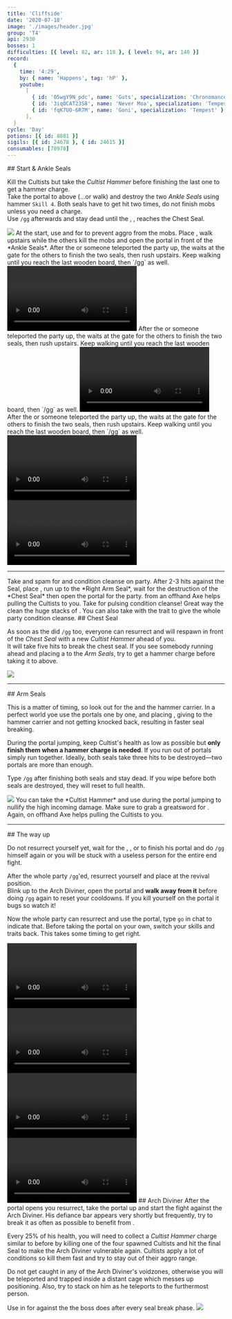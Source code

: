```yaml
---
title: 'Cliffside'
date: '2020-07-18'
image: './images/header.jpg'
group: 'T4'
api: 2930
bosses: 1
difficulties: [{ level: 82, ar: 118 }, { level: 94, ar: 140 }]
record:
  {
    time: '4:29',
    by: { name: 'Happens', tag: 'hP' },
    youtube:
      [
        { id: '05wgY9N_pdc', name: 'Guts', specialization: 'Chronomancer' },
        { id: '3iqOCAT23S8', name: 'Never Moa', specialization: 'Tempest' },
        { id: 'fqK7UO-6R7M', name: 'Goni', specialization: 'Tempest' },
      ],
  }
cycle: 'Day'
potions: [{ id: 8881 }]
sigils: [{ id: 24678 }, { id: 24615 }]
consumables: [78978]
---
```


<Grid>
<GridItem sm="8">
## Start & Ankle Seals <Item id="8881" disableText/><Item id="24678" disableText/>

Kill the Cultists but take the _Cultist Hammer_ before finishing the last one to get a hammer charge.  
Take the portal to above (...or walk) and destroy the two _Ankle Seals_ using hammer `Skill 4`. Both seals have to get hit two times, do not finish mobs unless you need a charge.  
Use `/gg` afterwards and stay dead until the <Specialization name="elementalist"/>, <Specialization name="guardian"/>, <Specialization name="thief"/>  reaches the Chest Seal.
</GridItem>

<GridItem sm="4">
<Image src="./images/ankle_seals.jpg" caption="The ankle seals"/>
</GridItem>
</Grid>

<Tabs>
<Tab specialization="renegade">
At the start, use <Item id="8764"/> and <Item id="8801"/> for <Effect name="stealth"/> to prevent aggro from the mobs. Place <Item id="78978"/>, walk upstairs while the others kill the mobs and open the portal in front of the *Ankle Seals*.
</Tab>

<Tab specialization="elementalist">
After the <Specialization name="Renegade"/> or someone teleported the party up, the <Specialization name="elementalist"/> waits at the gate for the others to finish the two seals, then rush upstairs.   
        Keep walking until you reach the last wooden board, then `/gg` as well.


<Video title="Guardian (same of ele) skip (to chest)" timestamp="129" youtube="MmJTsOhdQeo"/>
</Tab>
<Tab specialization="Guardian">
After the <Specialization name="Renegade"/> or someone teleported the party up, the <Specialization name="elementalist"/> waits at the gate for the others to finish the two seals, then rush upstairs.   
        Keep walking until you reach the last wooden board, then `/gg` as well.


<Video title="Guardian skip (to chest)" timestamp="129" youtube="MmJTsOhdQeo"/> 
</Tab>
<Tab specialization="Thief">
After the <Specialization name="Renegade"/> or someone teleported the party up, the <Specialization name="elementalist"/> waits at the gate for the others to finish the two seals, then rush upstairs.   
        Keep walking until you reach the last wooden board, then `/gg` as well.


<Grid>
<GridItem sm="6">
<Video title="Thief skip (to ankle)" timestamp="70" youtube="Alpgs_GaZV0"/>
</GridItem>
<GridItem sm="6">
<Video title="Thief skip (to chest)" timestamp="86" youtube="Alpgs_GaZV0"/>
</GridItem>
</Grid>
</Tab>
</Tabs>

---



<Grid>
<GridItem sm="6">
<Tabs>
<Tab specialization="renegade">
Take <Skill name="Legendary Demon stance"/> and spam <Skill name="Pain absorption"/> for <Boon name="Resistance"/> and condition cleanse on party.      
After 2-3 hits against the Seal, place <Item id="78978"/>, run up to the *Right Arm Seal*, wait for the destruction of the *Chest Seal* then open the portal for the party.
</Tab>
</Tabs>
  
<Tabs>
<Tab specialization="soulbeast">
<Skill id="12638"/> from an offhand Axe helps pulling the Cultists to you. Take <Skill id="12489"/> for pulsing condition cleanse! Great way the clean the huge stacks of <Condition name="Burning"/>. You can also take <Skill name="Bear stance"/> with the trait <Trait name="Leader of the Pack"/> to give the whole party condition cleanse.
</Tab>
</Tabs>
</GridItem>

<GridItem sm="6">
## Chest Seal <Item id="8881" disableText/><Item id="24678" disableText/>
  
As soon as the <Specialization name="elementalist"/> did `/gg` too, everyone can resurrect and will respawn in front of the *Chest Seal* with a new *Cultist Hammer* ahead of you.    
It will take five hits to break the chest seal. If you see somebody running ahead and placing a <Item name="whitemantleportaldevice"/> to the *Arm Seals*, try to get a hammer charge before taking it to above.
  
<Image src="./images/chest_seal.jpg" caption="The chest seal"/>  
</GridItem>
</Grid>

---

<Grid>
<GridItem sm="5">
## Arm Seals <Item id="8881" disableText/><Item id="24678" disableText/>  
  
This is a matter of timing, so look out for the <Item id="78978"/> and the hammer carrier. In a perfect world yoe use the portals one by one, and <Specialization name="renegade"/> placing <Skill name="Inspiring Reinforcement"/>, giving <Boon name="Stability"/> to the hammer carrier and not getting knocked back, resulting in faster seal breaking.

During the portal jumping, keep Cultist's health as low as possible but **only finish them when a hammer charge is needed**. If you run out of portals simply run together. Ideally, both seals take three hits to be destroyed—two portals are more than enough.

Type `/gg` after finishing both seals and stay dead. If you wipe before both seals are destroyed, they will reset to full health.
</GridItem>

<GridItem sm="7">
<Image src="./images/arm_seal.jpg" caption="One of the arm seals"/>
<Tabs>
<Tab specialization="berserker">
You can take the *Cultist Hammer* and use <Skill id="21815"/> during the portal jumping to nullify the high incoming damage. Make sure to grab a greatsword for <Skill name="arcdivider"/>.
</Tab>

<Tab specialization="soulbeast">
Again, <Skill id="12638"/> on offhand Axe helps pulling the Cultists to you.
</Tab>
</Tabs> 
</GridItem>
</Grid>



---

<Grid>
<GridItem sm="12">
## The way up 
  
Do not resurrect yourself yet, wait for the  <Specialization name="revenant"/>, <Specialization name="elementalist"/>, <Specialization name="guardian"/> or <Specialization name="thief"/> to finish his portal and do `/gg` himself again or you will be stuck with a useless person for the entire end fight.

After the whole party `/gg`'ed, resurrect yourself and place <Item id="78978"/> at the revival position.    
    Blink up to the Arch Diviner, open the portal and **walk away from it** before doing `/gg` again to reset your cooldowns. If you kill yourself on the portal it bugs so watch it!    

Now the whole party can resurrect and use the portal, type `go` in chat to indicate that. Before taking the portal on your own, switch your skills and traits back. This takes some timing to get right.
</GridItem>


<GridItem sm="12">
<Tabs>
<Tab specialization="renegade">
<Video title="Revenant skip" youtube="-zJLBwkO1Cg"/>  
</Tab>
<Tab specialization="elementalist">
<Video title="Ele skip" youtube="OjUvCp2h_04"/>
</Tab>
<Tab specialization="Guardian">
<Video title="Guardian skip" timestamp="162" youtube="MmJTsOhdQeo"/>
</Tab>
<Tab specialization="Thief">
<Video title="Thief skip" timestamp="125" youtube="Alpgs_GaZV0"/>
</Tab>
</Tabs>
</GridItem>


<GridItem sm="6">
## Arch Diviner <Item id="8881" disableText/><Item id="24678" disableText/>
After the portal opens you resurrect, take the portal up and start the fight against the Arch Diviner. His defiance bar appears very shortly but frequently, try to break it as often as possible to benefit from <Trait id="1502"/>.

Every 25% of his health, you will need to collect a _Cultist Hammer_ charge similar to before by killing one of the four spawned Cultists and hit the final Seal to make the Arch Diviner vulnerable again. Cultists apply a lot of conditions so kill them fast and try to stay out of their aggro range.

Do not get caught in any of the Arch Diviner's voidzones, otherwise you will be teleported and trapped inside a distant cage which messes up positioning. Also, try to stack on him as he teleports to the furthermost person.
</GridItem>

<GridItem sm="6">
<Tabs>
<Tab specialization="revenant">
Use <Skill name="Inspiring Reinforcement"/> in <Skill name="Legendary Dwarf Stance" disableText/> for <Boon name="Stability"/> against the <Control name="Knockdown"/> the boss does after every seal break phase.
</Tab>
</Tabs>
  
<Image src="./images/arch_diviner.jpg" caption="The arch diviner and the final seal"/>  
</GridItem>
</Grid>
